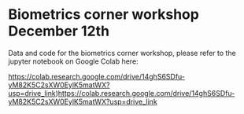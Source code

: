 # Biometrics corner workshop December 12th
Data and code for the biometrics corner workshop, please refer to the jupyter notebook on Google Colab here:

https://colab.research.google.com/drive/14ghS6SDfu-yM82K5C2sXW0EylK5matWX?usp=drive_link)https://colab.research.google.com/drive/14ghS6SDfu-yM82K5C2sXW0EylK5matWX?usp=drive_link

